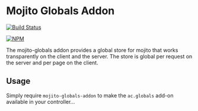 # Mojito Globals Addon

[![Build Status](https://secure.travis-ci.org/yahoo/mojito-globals.png)](http://travis-ci.org/yahoo/mojito-globals)

[![NPM](https://nodei.co/npm/mojito-globals.png)](https://nodei.co/npm/mojito-globals/)

The mojito-globals addon provides a global store for mojito that works
transparently on the client and the server. The store is global per request
on the server and per page on the client.

## Usage

Simply require `mojito-globals-addon` to make the `ac.globals` add-on available
in your controller...

